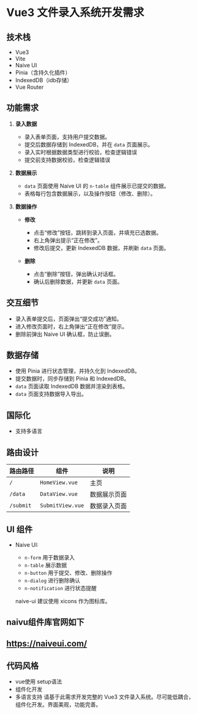 # Vue3 文件录入系统开发需求

## **技术栈**
- Vue3
- Vite
- Naive UI
- Pinia（含持久化插件）
- IndexedDB（idb存储）
- Vue Router

## **功能需求**
1. **录入数据**
   - 录入表单页面，支持用户提交数据。
   - 提交后数据存储到 IndexedDB，并在 `data` 页面展示。
   - 录入实时根据数据类型进行校验，检查逻辑错误
   - 提交前支持数据校验，检查逻辑错误

2. **数据展示**
   - `data` 页面使用 Naive UI 的 `n-table` 组件展示已提交的数据。
   - 表格每行包含数据展示，以及操作按钮（修改、删除）。

3. **数据操作**
   - **修改**
     - 点击“修改”按钮，跳转到录入页面，并填充已选数据。
     - 右上角弹出提示“正在修改”。
     - 修改后提交，更新 IndexedDB 数据，并刷新 `data` 页面。

   - **删除**
     - 点击“删除”按钮，弹出确认对话框。
     - 确认后删除数据，并更新 `data` 页面。

## **交互细节**
- 录入表单提交后，页面弹出“提交成功”通知。
- 进入修改页面时，右上角弹出“正在修改”提示。
- 删除前弹出 Naive UI 确认框，防止误删。

## **数据存储**
- 使用 Pinia 进行状态管理，并持久化到 IndexedDB。
- 提交数据时，同步存储到 Pinia 和 IndexedDB。
- `data` 页面读取 IndexedDB 数据并渲染到表格。
- `data` 页面支持数据导入导出。

## **国际化** 
- 支持多语言

## **路由设计**
| 路由路径   | 组件            | 说明            |
|------------|---------------|----------------|
| `/`        | `HomeView.vue` | 主页           |
| `/data`    | `DataView.vue` | 数据展示页面   |
| `/submit`  | `SubmitView.vue` | 数据录入页面 |

## **UI 组件**
- Naive UI:
  - `n-form` 用于数据录入
  - `n-table` 展示数据
  - `n-button` 用于提交、修改、删除操作
  - `n-dialog` 进行删除确认
  - `n-notification` 进行状态提醒

  naive-ui 建议使用 xicons 作为图标库。 

## naivu组件库官网如下
https://naiveui.com/
---

## 代码风格
- vue使用 setup语法
- 组件化开发  
- 多语言支持
请基于此需求开发完整的 Vue3 文件录入系统。尽可能低耦合，组件化开发。界面美观，功能完善。

